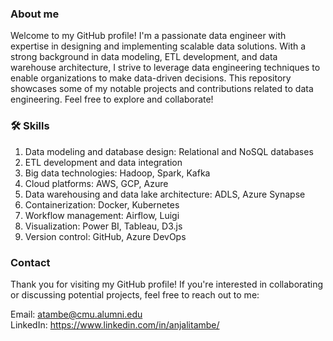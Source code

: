 ### About me
Welcome to my GitHub profile! I'm a passionate data engineer with expertise in designing and implementing scalable data solutions. With a strong background in data modeling, ETL development, and data warehouse architecture, I strive to leverage data engineering techniques to enable organizations to make data-driven decisions. This repository showcases some of my notable projects and contributions related to data engineering. Feel free to explore and collaborate!

### :hammer_and_wrench: Skills
1. Data modeling and database design: Relational and NoSQL databases
1. ETL development and data integration
1. Big data technologies: Hadoop, Spark, Kafka
1. Cloud platforms: AWS, GCP, Azure
1. Data warehousing and data lake architecture: ADLS, Azure Synapse
1. Containerization: Docker, Kubernetes
1. Workflow management: Airflow, Luigi
1. Visualization: Power BI, Tableau, D3.js 
1. Version control: GitHub, Azure DevOps

### Contact
Thank you for visiting my GitHub profile! If you're interested in collaborating or discussing potential projects, feel free to reach out to me:

Email: atambe@cmu.alumni.edu
\
LinkedIn: https://www.linkedin.com/in/anjalitambe/
